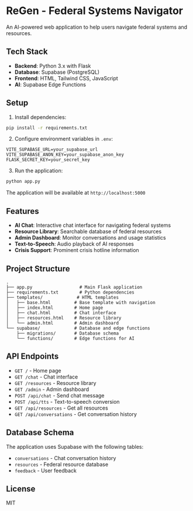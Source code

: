 # ReGen - Federal Systems Navigator

An AI-powered web application to help users navigate federal systems and resources.

## Tech Stack

- **Backend**: Python 3.x with Flask
- **Database**: Supabase (PostgreSQL)
- **Frontend**: HTML, Tailwind CSS, JavaScript
- **AI**: Supabase Edge Functions

## Setup

1. Install dependencies:
```bash
pip install -r requirements.txt
```

2. Configure environment variables in `.env`:
```
VITE_SUPABASE_URL=your_supabase_url
VITE_SUPABASE_ANON_KEY=your_supabase_anon_key
FLASK_SECRET_KEY=your_secret_key
```

3. Run the application:
```bash
python app.py
```

The application will be available at `http://localhost:5000`

## Features

- **AI Chat**: Interactive chat interface for navigating federal systems
- **Resource Library**: Searchable database of federal resources
- **Admin Dashboard**: Monitor conversations and usage statistics
- **Text-to-Speech**: Audio playback of AI responses
- **Crisis Support**: Prominent crisis hotline information

## Project Structure

```
.
├── app.py                  # Main Flask application
├── requirements.txt        # Python dependencies
├── templates/             # HTML templates
│   ├── base.html         # Base template with navigation
│   ├── index.html        # Home page
│   ├── chat.html         # Chat interface
│   ├── resources.html    # Resource library
│   └── admin.html        # Admin dashboard
└── supabase/             # Database and edge functions
    ├── migrations/       # Database schema
    └── functions/        # Edge functions for AI
```

## API Endpoints

- `GET /` - Home page
- `GET /chat` - Chat interface
- `GET /resources` - Resource library
- `GET /admin` - Admin dashboard
- `POST /api/chat` - Send chat message
- `POST /api/tts` - Text-to-speech conversion
- `GET /api/resources` - Get all resources
- `GET /api/conversations` - Get conversation history

## Database Schema

The application uses Supabase with the following tables:
- `conversations` - Chat conversation history
- `resources` - Federal resource database
- `feedback` - User feedback

## License

MIT

